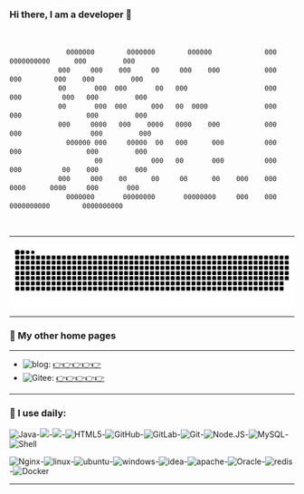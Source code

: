 ### Hi there, I am a developer 👋

```
                                                                                                                  
                                                                                                                  
              0000000        0000000        000000             000       0000000000      000         000          
            000     000    000     00     000    000           000     000        000    000         000          
            00       000  000       00   000                   000    000          000   000         000          
            00       000  000      000   00  0000              000    000                000         000          
            000     0000   000    0000   0000    000           000   000                 000         000          
              000000 000     00000  00   000      000          000    000                000         000          
                     00            000   00       000          000    000          00    000         000          
            000     000    00      00     00      00    000    000     0000      0000     000       000           
              0000000       00000000       00000000     000    000       0000000000        0000000000             
                                                                                                                  
                                                                                              
```

---

[![github contribution grid snake animation](https://raw.githubusercontent.com/mobaijun/mobaijun/9468506de3668a66a8793378f6f9822357b5ba5e/assets/github-contribution-grid-snake.svg)](https://github.com/mobaijun)

---

### 📢 My other home pages

----

* ![blog](https://img.shields.io/badge/%F0%9F%91%89-blog-green): [👉👉👉👉👉](https://www.mobaijun.com)
* ![Gitee](https://img.shields.io/badge/%F0%9F%91%89-gitee-brightgreen): [👉👉👉👉👉](https://gitee.com/mobaijun)

---

### 🚀 I use daily:

![Java](https://img.shields.io/badge/-java-3f4441?style=plastic&logo=java)-![](https://img.shields.io/badge/java-spring-blue)-![](https://img.shields.io/badge/java-idea-brightgreen)-![HTML5](https://img.shields.io/badge/-HTML5-E34F26?style=plastic&logo=html5&logoColor=white)-![GitHub](https://img.shields.io/badge/-GitHub-181717?style=plastic&logo=github)-![GitLab](https://img.shields.io/badge/-GitLab-FCA121?style=plastic&logo=gitlab)-![Git](https://img.shields.io/badge/-Git-black?style=plastic&logo=git)-![Node.JS](https://img.shields.io/badge/-Node.JS-black?style=plastic&logo=Node.js)-![MySQL](https://img.shields.io/badge/-MySQL-black?style=plastic&logo=MySQL)-![Shell](https://img.shields.io/badge/-Shell-blasck?style=plastic&logo=Shell)

![Nginx](https://img.shields.io/badge/-Nginx-blasck?style=plastic&logo=nginx)-![linux](https://img.shields.io/badge/-Linux-6C6694.svg?logo=linux&style=flat)-![ubuntu](https://img.shields.io/badge/-Ubuntu-6F52B5.svg?logo=ubuntu&style=fla)-![windows](https://img.shields.io/badge/-Windows-0078D6.svg?logo=windows&style=flat)-![idea](https://img.shields.io/badge/-intellij%20IDEA-000.svg?logo=intellij-idea&style=flat)-![apache](https://img.shields.io/badge/-Apache-D22128.svg?logo=apache&style=flat)-![Oracle](https://img.shields.io/badge/-Oracle-f80000.svg?logo=oracle&style=flat)-![redis](https://img.shields.io/badge/-Redis-D82C20.svg?logo=redis&style=flat)-![Docker](https://img.shields.io/badge/-Docker-blasck?style=plastic&logo=Docker)

---
